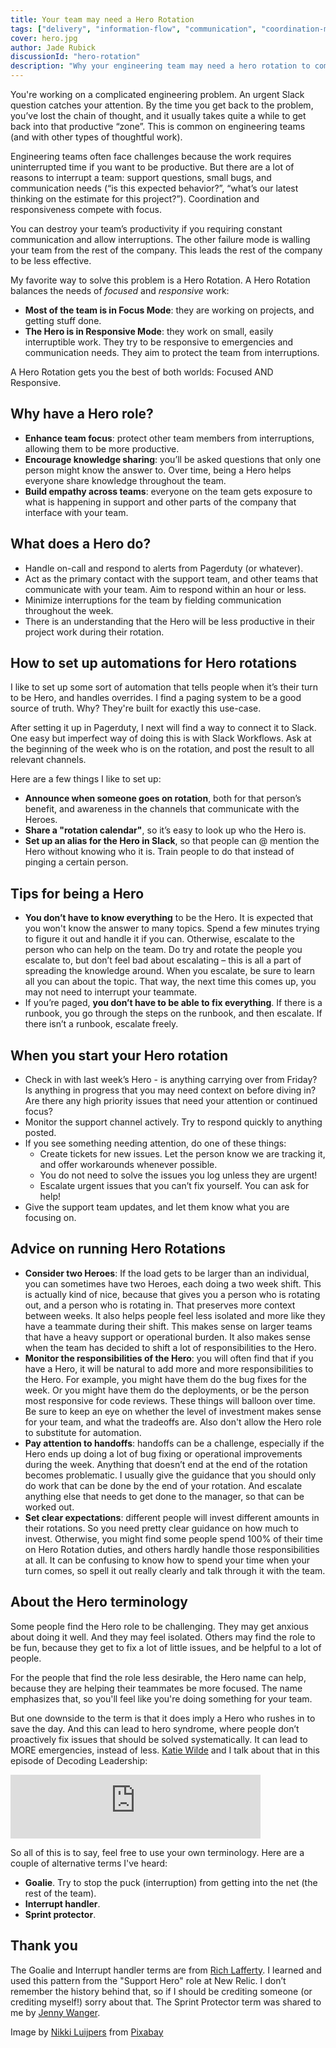 ```yaml
---
title: Your team may need a Hero Rotation
tags: ["delivery", "information-flow", "communication", "coordination-models", "coordination-models-team"]
cover: hero.jpg
author: Jade Rubick
discussionId: "hero-rotation"
description: "Why your engineering team may need a hero rotation to combine focus and responsiveness"
---
```


You're working on a complicated engineering problem. An urgent Slack question catches your attention. By the time you get back to the problem, you’ve lost the chain of thought, and it usually takes quite a while to get back into that productive “zone”. This is common on engineering teams (and with other types of thoughtful work). 

<re-img src="hero.jpg"></re-img>

Engineering teams often face challenges because the work requires uninterrupted time if you want to be productive. But there are a lot of reasons to interrupt a team: support questions, small bugs, and communication needs (“is this expected behavior?”, “what’s our latest thinking on the estimate for this project?”). Coordination and responsiveness compete with focus.

You can destroy your team’s productivity if you requiring constant communication and allow interruptions. The other failure mode is walling your team from the rest of the company. This leads the rest of the company to be less effective. 

My favorite way to solve this problem is a Hero Rotation. A Hero Rotation balances the needs of *focused* and *responsive* work:

* **Most of the team is in Focus Mode**: they are working on projects, and getting stuff done. 
* **The Hero is in Responsive Mode**: they work on small, easily interruptible work. They try to be responsive to emergencies and communication needs. They aim to protect the team from interruptions. 

A Hero Rotation gets you the best of both worlds: Focused AND Responsive.

## Why have a Hero role?

* **Enhance team focus**: protect other team members from interruptions, allowing them to be more productive. 
* **Encourage knowledge sharing**: you’ll be asked questions that only one person might know the answer to. Over time, being a Hero helps everyone share knowledge throughout the team.
* **Build empathy across teams**: everyone on the team gets exposure to what is happening in support and other parts of the company that interface with your team. 

## What does a Hero do?

* Handle on-call and respond to alerts from Pagerduty (or whatever). 
* Act as the primary contact with the support team, and other teams that communicate with your team. Aim to respond within an hour or less.
* Minimize interruptions for the team by fielding communication throughout the week. 
* There is an understanding that the Hero will be less productive in their project work during their rotation.

## How to set up automations for Hero rotations

I like to set up some sort of automation that tells people when it’s their turn to be Hero, and handles overrides. I find a paging system to be a good source of truth. Why? They're built for exactly this use-case.

After setting it up in Pagerduty, I next will find a way to connect it to Slack. One easy but imperfect way of doing this is with Slack Workflows. Ask at the beginning of the week who is on the rotation, and post the result to all relevant channels.

Here are a few things I like to set up:

* **Announce when someone goes on rotation**, both for that person’s benefit, and awareness in the channels that communicate with the Heroes. 
* **Share a "rotation calendar"**, so it’s easy to look up who the Hero is. 
* **Set up an alias for the Hero in Slack**, so that people can @ mention the Hero without knowing who it is. Train people to do that instead of pinging a certain person. 

## Tips for being a Hero

* **You don’t have to know everything** to be the Hero. It is expected that you won't know the answer to many topics. Spend a few minutes trying to figure it out and handle it if you can. Otherwise, escalate to the person who can help on the team. Do try and rotate the people you escalate to, but don’t feel bad about escalating – this is all a part of spreading the knowledge around. When you escalate, be sure to learn all you can about the topic. That way, the next time this comes up, you may not need to interrupt your teammate.
* If you’re paged, **you don’t have to be able to fix everything**. If there is a runbook, you go through the steps on the runbook, and then escalate. If there isn’t a runbook, escalate freely.

## When you start your Hero rotation

* Check in with last week’s Hero - is anything carrying over from Friday? Is anything in progress that you may need context on before diving in? Are there any high priority issues that need your attention or continued focus? 
* Monitor the support channel actively. Try to respond quickly to anything posted.
* If you see something needing attention, do one of these things:
    * Create tickets for new issues. Let the person know we are tracking it, and offer workarounds whenever possible. 
    * You do not need to solve the issues you log unless they are urgent! 
    * Escalate urgent issues that you can’t fix yourself. You can ask for help!
* Give the support team updates, and let them know what you are focusing on. 

## Advice on running Hero Rotations

* **Consider two Heroes**: If the load gets to be larger than an individual, you can sometimes have two Heroes, each doing a two week shift. This is actually kind of nice, because that gives you a person who is rotating out, and a person who is rotating in. That preserves more context between weeks. It also helps people feel less isolated and more like they have a teammate during their shift. This makes sense on larger teams that have a heavy support or operational burden. It also makes sense when the team has decided to shift a lot of responsibilities to the Hero.
* **Monitor the responsibilities of the Hero**: you will often find that if you have a Hero, it will be natural to add more and more responsibilities to the Hero. For example, you might have them do the bug fixes for the week. Or you might have them do the deployments, or be the person most responsive for code reviews. These things will balloon over time. Be sure to keep an eye on whether the level of investment makes sense for your team, and what the tradeoffs are. Also don't allow the Hero role to substitute for automation.
* **Pay attention to handoffs**: handoffs can be a challenge, especially if the Hero ends up doing a lot of bug fixing or operational improvements during the week. Anything that doesn’t end at the end of the rotation becomes problematic. I usually give the guidance that you should only do work that can be done by the end of your rotation. And escalate anything else that needs to get done to the manager, so that can be worked out. 
* **Set clear expectations**: different people will invest different amounts in their rotations. So you need pretty clear guidance on how much to invest. Otherwise, you might find some people spend 100% of their time on Hero Rotation duties, and others hardly handle those responsibilities at all. It can be confusing to know how to spend your time when your turn comes, so spell it out really clearly and talk through it with the team.

## About the Hero terminology

Some people find the Hero role to be challenging. They may get anxious about doing it well. And they may feel isolated. Others may find the role to be fun, because they get to fix a lot of little issues, and be helpful to a lot of people. 

For the people that find the role less desirable, the Hero name can help, because they are helping their teammates be more focused. The name emphasizes that, so you'll feel like you're doing something for your team. 

But one downside to the term is that it does imply a Hero who rushes in to save the day. And this can lead to hero syndrome, where people don’t proactively fix issues that should be solved systematically. It can lead to MORE emergencies, instead of less. [Katie Wilde](https://www.linkedin.com/in/katiewilde/) and I talk about that in this episode of Decoding Leadership: 

<iframe src="https://creators.spotify.com/pod/show/decodingleadership/embed/episodes/17--Katie-Wilde-on-the-challenging-step-to-director--and-the-perverse-incentives-of-reliability-e2rgdth" height="102px" width="400px" frameborder="0" scrolling="no"></iframe>

So all of this is to say, feel free to use your own terminology. Here are a couple of alternative terms I've heard:

* **Goalie**. Try to stop the puck (interruption) from getting into the net (the rest of the team).
* **Interrupt handler**.
* **Sprint protector**.

## Thank you

The Goalie and Interrupt handler terms are from [Rich Lafferty](https://www.linkedin.com/in/richlafferty/). I learned and used this pattern from the "Support Hero" role at New Relic. I don’t remember the history behind that, so if I should be crediting someone (or crediting myself!) sorry about that. The Sprint Protector term was shared to me by [Jenny Wanger](https://www.linkedin.com/in/jennywanger/). 

Image by <a href="https://pixabay.com/users/lovechicco-14817111/?utm_source=link-attribution&utm_medium=referral&utm_campaign=image&utm_content=8554882">Nikki Luijpers</a> from <a href="https://pixabay.com//?utm_source=link-attribution&utm_medium=referral&utm_campaign=image&utm_content=8554882">Pixabay</a>
